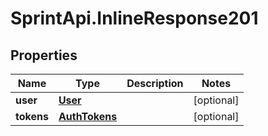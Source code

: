 # SprintApi.InlineResponse201

## Properties
Name | Type | Description | Notes
------------ | ------------- | ------------- | -------------
**user** | [**User**](User.md) |  | [optional] 
**tokens** | [**AuthTokens**](AuthTokens.md) |  | [optional] 
